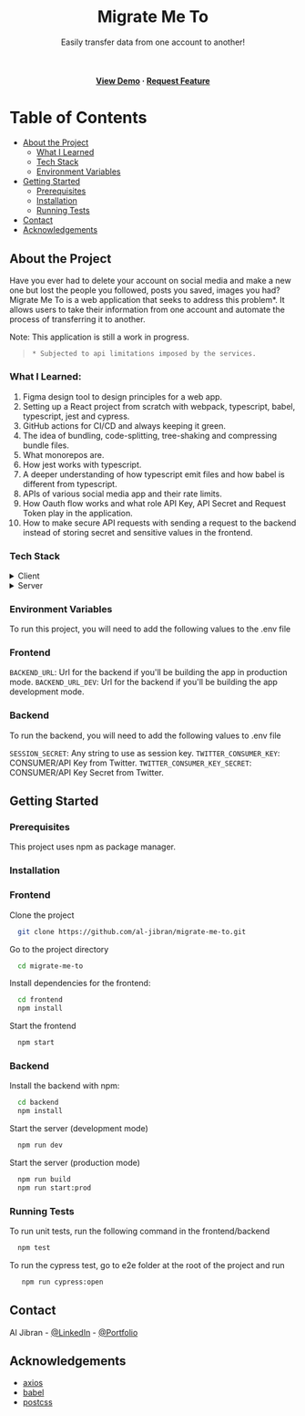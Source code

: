 <div align="center">
  <h1>Migrate Me To</h1>
  <p>
    Easily transfer data from one account to another!
  </p>

<br />

<h4>
    <a href="https://migratemeto.netlify.app/">View Demo</a>
  <span> · </span>
    <a href="https://github.com/al-jibran/migrate-me-to/issues/">Request Feature</a>
  </h4>
</div>

<!-- Table of Contents -->

# Table of Contents

- [About the Project](#about-the-project)
  - [What I Learned](#what-i-learned)
  - [Tech Stack](#tech-stack)
  - [Environment Variables](#environment-variables)
- [Getting Started](#getting-started)
  - [Prerequisites](#prerequisites)
  - [Installation](#installation)
  - [Running Tests](#running-tests)
- [Contact](#contact)
- [Acknowledgements](#acknowledgements)

<!-- About the Project -->

## About the Project

Have you ever had to delete your account on social media and make a new one but lost the people you followed, posts you saved, images you had? Migrate Me To is a web application that seeks to address this problem\*. It allows users to take their information from one account and automate the process of transferring it to another.

Note: This application is still a work in progress.

> `* Subjected to api limitations imposed by the services.`

### What I Learned:

1. Figma design tool to design principles for a web app.
2. Setting up a React project from scratch with webpack, typescript, babel, typescript, jest and cypress.
3. GitHub actions for CI/CD and always keeping it green.
4. The idea of bundling, code-splitting, tree-shaking and compressing bundle files.
5. What monorepos are.
6. How jest works with typescript.
7. A deeper understanding of how typescript emit files and how babel is different from typescript.
8. APIs of various social media app and their rate limits.
9. How Oauth flow works and what role API Key, API Secret and Request Token play in the application.
10. How to make secure API requests with sending a request to the backend instead of storing secret and sensitive values in the frontend.

<!-- TechStack -->

### Tech Stack

<details>
  <summary>Client</summary>
  <ul>
    <li><a href="https://webpack.js.org/">Webpack</a></li>
    <li><a href="https://www.reactjs.org/">React</a></li>
    <li><a href="https://typescriptlang.org/">Typescript</a></li>
    <li><a href="https://tailwindcss.com/">TailwindCSS</a></li>
    <li><a href="https://jestjs.io">Jest</a></li>
    <li><a href="https://cypress.io">Cypress</a></li>
  </ul>
</details>

<details>
  <summary>Server</summary>
  <ul>
    <li><a href="https://www.expressjs.com/">Express</a></li>
    <li><a href="https://typescriptlang.org/">Typescript</a></li>
    <li><a href="https://jestjs.io/">Jest</a></li>
  </ul>
</details>

<!-- Env Variables -->

### Environment Variables

To run this project, you will need to add the following values to the .env file

### Frontend

`BACKEND_URL`: Url for the backend if you'll be building the app in production mode.
`BACKEND_URL_DEV`: Url for the backend if you'll be building the app development mode.

### Backend

To run the backend, you will need to add the following values to .env file

`SESSION_SECRET`: Any string to use as session key.
`TWITTER_CONSUMER_KEY`: CONSUMER/API Key from Twitter.
`TWITTER_CONSUMER_KEY_SECRET`: CONSUMER/API Key Secret from Twitter.

<!-- Getting Started -->

## Getting Started

<!-- Prerequisites -->

### Prerequisites

This project uses npm as package manager.

<!-- Installation -->

### Installation

### Frontend

Clone the project

```bash
  git clone https://github.com/al-jibran/migrate-me-to.git
```

Go to the project directory

```bash
  cd migrate-me-to
```

Install dependencies for the frontend:

```bash
  cd frontend
  npm install
```

Start the frontend

```bash
  npm start
```

### Backend

Install the backend with npm:

```bash
  cd backend
  npm install
```

Start the server (development mode)

```bash
  npm run dev
```

Start the server (production mode)

```bash
  npm run build
  npm run start:prod
```

<!-- Running Tests -->

### Running Tests

To run unit tests, run the following command in the frontend/backend

```bash
  npm test
```

To run the cypress test, go to e2e folder at the root of the project and run

```bash
   npm run cypress:open
```

<!-- Contact -->

## Contact

Al Jibran - [@LinkedIn](https://linkedin.com/in/al-jibran) - [@Portfolio](https://al-jibran.netlify.app)

<!-- Acknowledgments -->

## Acknowledgements

- [axios](https://github.com/axios/axios)
- [babel](https://github.com/babel/babel)
- [postcss](https://github.com/postcss/postcss)

